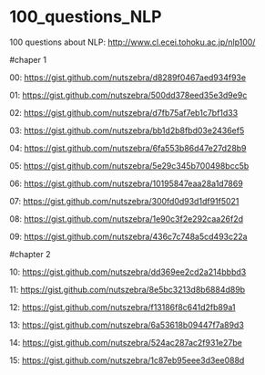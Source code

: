 # 100_questions_NLP
100 questions about NLP: http://www.cl.ecei.tohoku.ac.jp/nlp100/

#chaper 1

00: https://gist.github.com/nutszebra/d8289f0467aed934f93e

01: https://gist.github.com/nutszebra/500dd378eed35e3d9e9c

02: https://gist.github.com/nutszebra/d7fb75af7eb1c7bf1d33

03: https://gist.github.com/nutszebra/bb1d2b8fbd03e2436ef5

04: https://gist.github.com/nutszebra/6fa553b86d47e27d28b9

05: https://gist.github.com/nutszebra/5e29c345b700498bcc5b

06: https://gist.github.com/nutszebra/10195847eaa28a1d7869

07: https://gist.github.com/nutszebra/300fd0d93d1df91f5021

08: https://gist.github.com/nutszebra/1e90c3f2e292caa26f2d

09: https://gist.github.com/nutszebra/436c7c748a5cd493c22a

#chapter 2

10: https://gist.github.com/nutszebra/dd369ee2cd2a214bbbd3

11: https://gist.github.com/nutszebra/8e5bc3213d8b6884d89b

12: https://gist.github.com/nutszebra/f13186f8c641d2fb89a1

13: https://gist.github.com/nutszebra/6a53618b09447f7a89d3

14: https://gist.github.com/nutszebra/524ac287ac2f931e27be

15: https://gist.github.com/nutszebra/1c87eb95eee3d3ee088d
